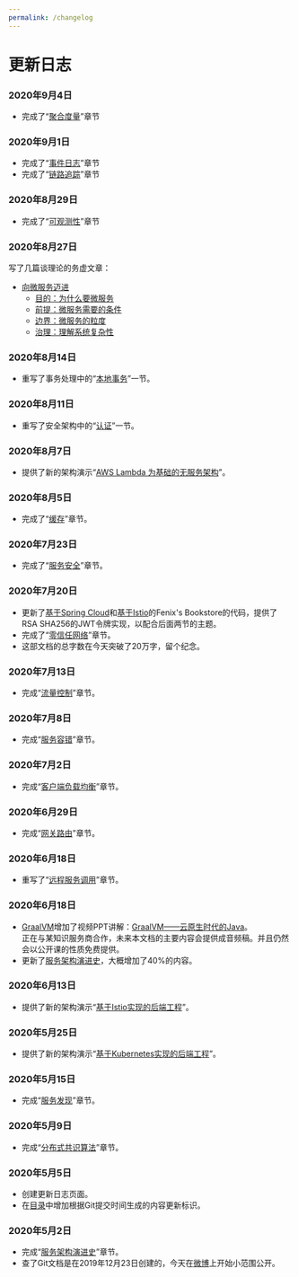 ```yaml
---
permalink: /changelog
---
```


# 更新日志

### 2020年9月4日

-  完成了“[聚合度量](/distribution/observability/metrics.html)”章节

### 2020年9月1日

-  完成了“[事件日志](/distribution/observability/logging.html)”章节
-  完成了“[链路追踪](/distribution/observability/tracing.html)”章节

### 2020年8月29日

-  完成了“[可观测性](/distribution/observability/)”章节

### 2020年8月27日

写了几篇谈理论的务虚文章：

- [向微服务迈进](/methodology/forward-msa/)
  - [目的：为什么要微服务](/methodology/forward-msa/objective.html)
  - [前提：微服务需要的条件](/methodology/forward-msa/prerequest.html)
  - [边界：微服务的粒度](/methodology/forward-msa/granularity.html)
  - [治理：理解系统复杂性](/methodology/forward-msa/governance.html)

### 2020年8月14日

- 重写了事务处理中的“[本地事务](/architect-perspective/general-architecture/transaction/local.html)”一节。

### 2020年8月11日

- 重写了安全架构中的“[认证](/architect-perspective/general-architecture/system-security/authentication.html)”一节。

### 2020年8月7日

- 提供了新的架构演示“[AWS Lambda 为基础的无服务架构](/exploration/projects/serverless_arch)”。

### 2020年8月5日

- 完成了“[缓存](/architect-perspective/general-architecture/diversion-system/cache-middleware.html)”章节。

### 2020年7月23日

- 完成了“[服务安全](/distribution/secure/service-security.html)”章节。

### 2020年7月20日

- 更新了[基于Spring Cloud](/exploration/projects/microservice_arch_springcloud.html)和[基于Istio](/exploration/projects/servicemesh_arch_istio.html)的Fenix's Bookstore的代码，提供了RSA SHA256的JWT令牌实现，以配合后面两节的主题。
- 完成了“[零信任网络](/distribution/secure/zero-trust.html)”章节。
- 这部文档的总字数在今天突破了20万字，留个纪念。

### 2020年7月13日

- 完成“[流量控制](/distribution/traffic-management/traffic-control.html)”章节。

### 2020年7月8日

- 完成“[服务容错](/distribution/traffic-management/failure.html)”章节。

### 2020年7月2日

- 完成“[客户端负载均衡](/distribution/connect/load-balancing.html)”章节。

### 2020年6月29日

- 完成“[网关路由](/distribution/connect/service-routing)”章节。

### 2020年6月18日

- 重写了“[远程服务调用](/architect-perspective/general-architecture/api-style/rpc.html)”章节。

### 2020年6月18日

- [GraalVM](/tricks/graalvm/)增加了视频PPT讲解：[GraalVM——云原生时代的Java](/tricks/graalvm/video)。<br/>正在与某知识服务商合作，未来本文档的主要内容会提供成音频稿。并且仍然会以公开课的性质免费提供。
- 更新了[服务架构演进史](/architecture/architect-history/)，大概增加了40%的内容。

### 2020年6月13日

- 提供了新的架构演示“[基于Istio实现的后端工程](/exploration/projects/servicemesh_arch_istio)”。

### 2020年5月25日

- 提供了新的架构演示“[基于Kubernetes实现的后端工程](/exploration/projects/microservice_arch_kubernetes)”。

### 2020年5月15日

- 完成“[服务发现](/distribution/service-discovery)”章节。

### 2020年5月9日

- 完成“[分布式共识算法](/distribution/consensus/)”章节。

### 2020年5月5日

- 创建更新日志页面。
- 在[目录](/summary/)中增加根据Git提交时间生成的内容更新标识。

### 2020年5月2日

- 完成“[服务架构演进史](/architecture/architect-history/)”章节。
- 查了Git文档是在2019年12月23日创建的，今天在[微博](https://weibo.com/1887642490/J072HfNbO?from=page_1035051887642490_profile&wvr=6&mod=weibotime&type=comment)上开始小范围公开。
